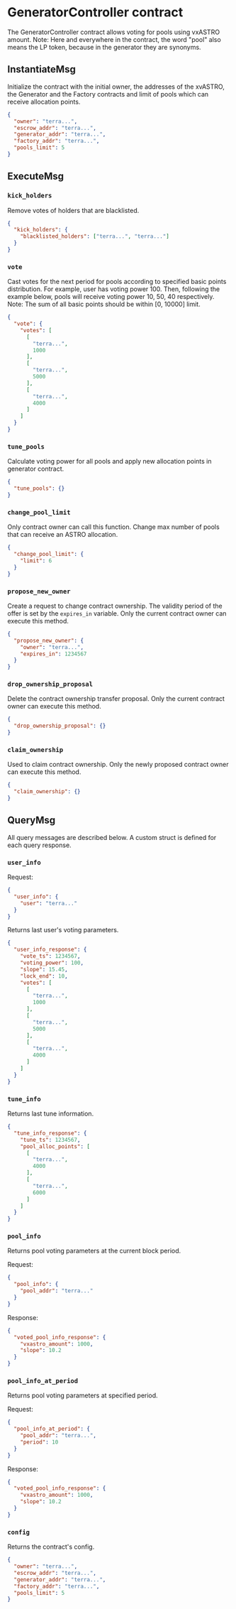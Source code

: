 # GeneratorController contract

The GeneratorController contract allows voting for pools using vxASTRO amount. Note: Here and everywhere in the
contract, the word "pool" also means the LP token, because in the generator they are synonyms.

## InstantiateMsg

Initialize the contract with the initial owner, the addresses of the xvASTRO, the Generator and the Factory contracts
and limit of pools which can receive allocation points.

```json
{
  "owner": "terra...",
  "escrow_addr": "terra...",
  "generator_addr": "terra...",
  "factory_addr": "terra...",
  "pools_limit": 5
}
```

## ExecuteMsg

### `kick_holders`

Remove votes of holders that are blacklisted.

```json
{
  "kick_holders": {
    "blacklisted_holders": ["terra...", "terra..."]
  }
}
```


### `vote`

Cast votes for the next period for pools according to specified basic points distribution. For example, user has voting
power 100. Then, following the example below, pools will receive voting power 10, 50, 40 respectively. Note: The sum of
all basic points should be within [0, 10000] limit.

```json
{
  "vote": {
    "votes": [
      [
        "terra...",
        1000
      ],
      [
        "terra...",
        5000
      ],
      [
        "terra...",
        4000
      ]
    ]
  }
}
```

### `tune_pools`

Calculate voting power for all pools and apply new allocation points in generator contract.

```json
{
  "tune_pools": {}
}
```

### `change_pool_limit`

Only contract owner can call this function. Change max number of pools that can receive an ASTRO allocation.

```json
{
  "change_pool_limit": {
    "limit": 6
  }
}
```

### `propose_new_owner`

Create a request to change contract ownership. The validity period of the offer is set by the `expires_in` variable.
Only the current contract owner can execute this method.

```json
{
  "propose_new_owner": {
    "owner": "terra...",
    "expires_in": 1234567
  }
}
```

### `drop_ownership_proposal`

Delete the contract ownership transfer proposal. Only the current contract owner can execute this method.

```json
{
  "drop_ownership_proposal": {}
}
```

### `claim_ownership`

Used to claim contract ownership. Only the newly proposed contract owner can execute this method.

```json
{
  "claim_ownership": {}
}
```

## QueryMsg

All query messages are described below. A custom struct is defined for each query response.

### `user_info`

Request:

```json
{
  "user_info": {
    "user": "terra..."
  }
}
```

Returns last user's voting parameters.

```json
{
  "user_info_response": {
    "vote_ts": 1234567,
    "voting_power": 100,
    "slope": 15.45,
    "lock_end": 10,
    "votes": [
      [
        "terra...",
        1000
      ],
      [
        "terra...",
        5000
      ],
      [
        "terra...",
        4000
      ]
    ]
  }
}
```

### `tune_info`

Returns last tune information.

```json
{
  "tune_info_response": {
    "tune_ts": 1234567,
    "pool_alloc_points": [
      [
        "terra...",
        4000
      ],
      [
        "terra...",
        6000
      ]
    ]
  }
}
```

### `pool_info`

Returns pool voting parameters at the current block period.

Request:

```json
{
  "pool_info": {
    "pool_addr": "terra..."
  }
}
```

Response:

```json
{
  "voted_pool_info_response": {
    "vxastro_amount": 1000,
    "slope": 10.2
  }
}
```

### `pool_info_at_period`

Returns pool voting parameters at specified period.

Request:

```json
{
  "pool_info_at_period": {
    "pool_addr": "terra...",
    "period": 10
  }
}
```

Response:

```json
{
  "voted_pool_info_response": {
    "vxastro_amount": 1000,
    "slope": 10.2
  }
}
```

### `config`

Returns the contract's config.

```json
{
  "owner": "terra...",
  "escrow_addr": "terra...",
  "generator_addr": "terra...",
  "factory_addr": "terra...",
  "pools_limit": 5
}
```
